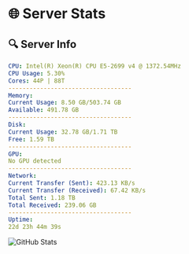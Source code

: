 # 🌐 Server Stats
## 🔍 Server Info
```yaml
CPU: Intel(R) Xeon(R) CPU E5-2699 v4 @ 1372.54MHz
CPU Usage: 5.30%
Cores: 44P | 88T
-----------------------------------
Memory:
Current Usage: 8.50 GB/503.74 GB
Available: 491.78 GB
-----------------------------------
Disk:
Current Usage: 32.78 GB/1.71 TB
Free: 1.59 TB
-----------------------------------
GPU:
No GPU detected
-----------------------------------
Network:
Current Transfer (Sent): 423.13 KB/s
Current Transfer (Received): 67.42 KB/s
Total Sent: 1.18 TB
Total Received: 239.06 GB
-----------------------------------
Uptime:
22d 23h 44m 39s
```
![GitHub Stats](https://img.shields.io/badge/Updated-2025-05-12_16:53:27-blue)
